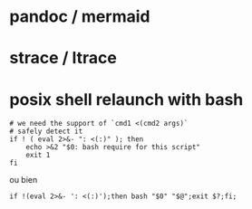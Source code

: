 # pandoc / mermaid


# strace / ltrace


# posix shell relaunch with bash

```
# we need the support of `cmd1 <(cmd2 args)`
# safely detect it
if ! ( eval 2>&- ": <(:)" ); then
	echo >&2 "$0: bash require for this script"
	exit 1
fi
```

ou bien

```
if !(eval 2>&- ': <(:)');then bash "$0" "$@";exit $?;fi;
```

